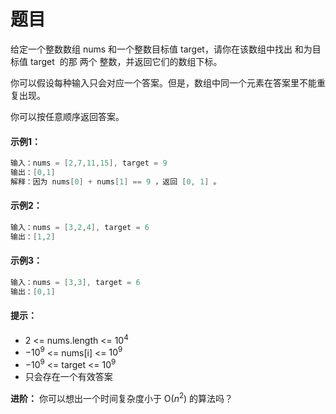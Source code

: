 # 题目
给定一个整数数组 nums 和一个整数目标值 target，请你在该数组中找出 和为目标值 target  的那 两个 整数，并返回它们的数组下标。

你可以假设每种输入只会对应一个答案。但是，数组中同一个元素在答案里不能重复出现。

你可以按任意顺序返回答案。

#### 示例1：

```c++
输入：nums = [2,7,11,15], target = 9
输出：[0,1]
解释：因为 nums[0] + nums[1] == 9 ，返回 [0, 1] 。
```

#### 示例2：
```c++
输入：nums = [3,2,4], target = 6
输出：[1,2]
```

#### 示例3：
```c++
输入：nums = [3,3], target = 6
输出：[0,1]
```

#### 提示：

* 2 <= nums.length <= $10^4$
* $-10^9$ <= nums[i] <= $10^9$
* $-10^9$ <= target <= $10^9$
* 只会存在一个有效答案

**进阶：** 你可以想出一个时间复杂度小于 O($n^2$) 的算法吗？